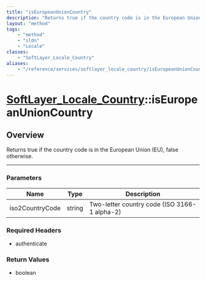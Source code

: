 ```yaml
---
title: "isEuropeanUnionCountry"
description: "Returns true if the country code is in the European Union (EU), false otherwise."
layout: "method"
tags:
    - "method"
    - "sldn"
    - "Locale"
classes:
    - "SoftLayer_Locale_Country"
aliases:
    - "/reference/services/softlayer_locale_country/isEuropeanUnionCountry"
---
```

# [SoftLayer_Locale_Country](/reference/services/SoftLayer_Locale_Country)::isEuropeanUnionCountry





## Overview 
Returns true if the country code is in the European Union (EU), false otherwise. 

-----

### Parameters 
|Name | Type | Description |
| --- | --- | --- |
|iso2CountryCode| string| Two-letter country code (ISO 3166-1 alpha-2)|


### Required Headers
* authenticate


### Return Values
* boolean




